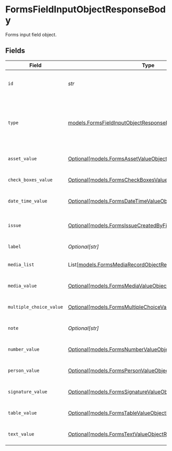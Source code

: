 # FormsFieldInputObjectResponseBody

Forms input field object.


## Fields

| Field                                                                                                                    | Type                                                                                                                     | Required                                                                                                                 | Description                                                                                                              | Example                                                                                                                  |
| ------------------------------------------------------------------------------------------------------------------------ | ------------------------------------------------------------------------------------------------------------------------ | ------------------------------------------------------------------------------------------------------------------------ | ------------------------------------------------------------------------------------------------------------------------ | ------------------------------------------------------------------------------------------------------------------------ |
| `id`                                                                                                                     | *str*                                                                                                                    | :heavy_check_mark:                                                                                                       | ID of the forms input field object.                                                                                      | 9814a1fa-f0c6-408b-bf85-51dc3bc71ac7                                                                                     |
| `type`                                                                                                                   | [models.FormsFieldInputObjectResponseBodyType](../models/formsfieldinputobjectresponsebodytype.md)                       | :heavy_check_mark:                                                                                                       | Type of the field.  Valid values: `number, text, multiple_choice, check_boxes, datetime, signature, media, asset, table` | number                                                                                                                   |
| `asset_value`                                                                                                            | [Optional[models.FormsAssetValueObjectResponseBody]](../models/formsassetvalueobjectresponsebody.md)                     | :heavy_minus_sign:                                                                                                       | The value of an asset form input field.                                                                                  |                                                                                                                          |
| `check_boxes_value`                                                                                                      | [Optional[models.FormsCheckBoxesValueObjectResponseBody]](../models/formscheckboxesvalueobjectresponsebody.md)           | :heavy_minus_sign:                                                                                                       | The value of a check boxes form input field.                                                                             |                                                                                                                          |
| `date_time_value`                                                                                                        | [Optional[models.FormsDateTimeValueObjectResponseBody]](../models/formsdatetimevalueobjectresponsebody.md)               | :heavy_minus_sign:                                                                                                       | The value of a datetime form input field.                                                                                |                                                                                                                          |
| `issue`                                                                                                                  | [Optional[models.FormsIssueCreatedByFieldObjectResponseBody]](../models/formsissuecreatedbyfieldobjectresponsebody.md)   | :heavy_minus_sign:                                                                                                       | Issue created from this form input field input object.                                                                   |                                                                                                                          |
| `label`                                                                                                                  | *Optional[str]*                                                                                                          | :heavy_minus_sign:                                                                                                       | Forms input field label.                                                                                                 | Engine Hours                                                                                                             |
| `media_list`                                                                                                             | List[[models.FormsMediaRecordObjectResponseBody](../models/formsmediarecordobjectresponsebody.md)]                       | :heavy_minus_sign:                                                                                                       | List of forms media record objects.                                                                                      |                                                                                                                          |
| `media_value`                                                                                                            | [Optional[models.FormsMediaValueObjectResponseBody]](../models/formsmediavalueobjectresponsebody.md)                     | :heavy_minus_sign:                                                                                                       | The value of a media form input field.                                                                                   |                                                                                                                          |
| `multiple_choice_value`                                                                                                  | [Optional[models.FormsMultipleChoiceValueObjectResponseBody]](../models/formsmultiplechoicevalueobjectresponsebody.md)   | :heavy_minus_sign:                                                                                                       | The value of a multiple choice form input field.                                                                         |                                                                                                                          |
| `note`                                                                                                                   | *Optional[str]*                                                                                                          | :heavy_minus_sign:                                                                                                       | A note attached to the field input.                                                                                      | Fire and oil can lead to an accident.                                                                                    |
| `number_value`                                                                                                           | [Optional[models.FormsNumberValueObjectResponseBody]](../models/formsnumbervalueobjectresponsebody.md)                   | :heavy_minus_sign:                                                                                                       | The value of a number form input field.                                                                                  |                                                                                                                          |
| `person_value`                                                                                                           | [Optional[models.FormsPersonValueObjectResponseBody]](../models/formspersonvalueobjectresponsebody.md)                   | :heavy_minus_sign:                                                                                                       | The value of a person form input field.                                                                                  |                                                                                                                          |
| `signature_value`                                                                                                        | [Optional[models.FormsSignatureValueObjectResponseBody]](../models/formssignaturevalueobjectresponsebody.md)             | :heavy_minus_sign:                                                                                                       | The value of a signature form input field.                                                                               |                                                                                                                          |
| `table_value`                                                                                                            | [Optional[models.FormsTableValueObjectResponseBody]](../models/formstablevalueobjectresponsebody.md)                     | :heavy_minus_sign:                                                                                                       | The value of a table form input field.                                                                                   |                                                                                                                          |
| `text_value`                                                                                                             | [Optional[models.FormsTextValueObjectResponseBody]](../models/formstextvalueobjectresponsebody.md)                       | :heavy_minus_sign:                                                                                                       | The value of a text form input field.                                                                                    |                                                                                                                          |